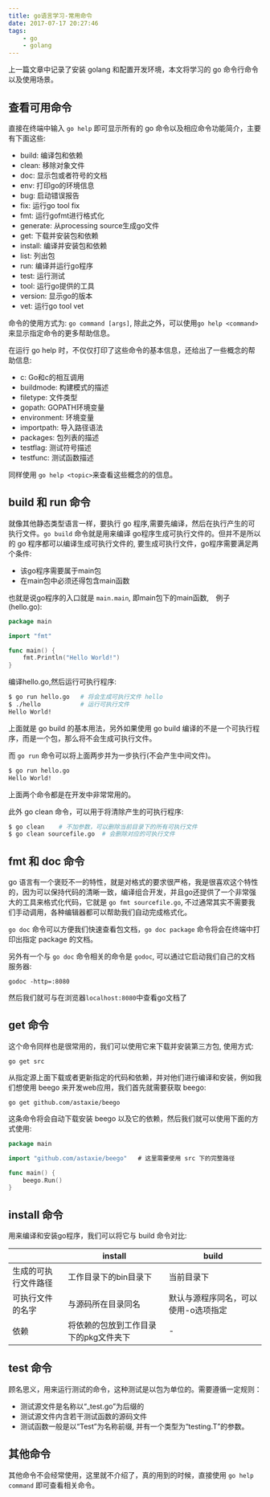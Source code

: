 ```yaml
---
title: go语言学习-常用命令
date: 2017-07-17 20:27:46
tags:
    - go
    - golang
---
```


上一篇文章中记录了安装 golang 和配置开发环境，本文将学习的 go 命令行命令以及使用场景。

## 查看可用命令

直接在终端中输入 `go help` 即可显示所有的 go 命令以及相应命令功能简介，主要有下面这些:

- build: 编译包和依赖
- clean: 移除对象文件
- doc: 显示包或者符号的文档
- env: 打印go的环境信息
- bug: 启动错误报告
- fix: 运行go tool fix
- fmt: 运行gofmt进行格式化
- generate: 从processing source生成go文件
- get: 下载并安装包和依赖
- install: 编译并安装包和依赖
- list: 列出包
- run: 编译并运行go程序
- test: 运行测试
- tool: 运行go提供的工具
- version: 显示go的版本
- vet: 运行go tool vet

命令的使用方式为: `go command [args]`, 除此之外，可以使用`go help <command>` 来显示指定命令的更多帮助信息。

在运行 go help 时，不仅仅打印了这些命令的基本信息，还给出了一些概念的帮助信息:

- c: Go和c的相互调用
- buildmode: 构建模式的描述
- filetype: 文件类型
- gopath: GOPATH环境变量
- environment: 环境变量
- importpath: 导入路径语法
- packages: 包列表的描述
- testflag: 测试符号描述
- testfunc: 测试函数描述

同样使用 `go help <topic>`来查看这些概念的的信息。

## build 和 run 命令

就像其他静态类型语言一样，要执行 go 程序,需要先编译，然后在执行产生的可执行文件。`go build` 命令就是用来编译 go程序生成可执行文件的。但并不是所以的 go 程序都可以编译生成可执行文件的, 要生成可执行文件，go程序需要满足两个条件:

- 该go程序需要属于main包
- 在main包中必须还得包含main函数

也就是说go程序的入口就是 `main.main`, 即main包下的main函数,　例子(hello.go):

```go
package main

import "fmt"

func main() {
    fmt.Println("Hello World!")
}
```

编译hello.go,然后运行可执行程序:

```bash
$ go run hello.go   # 将会生成可执行文件 hello
$ ./hello           # 运行可执行文件
Hello World!
```

上面就是 go build 的基本用法，另外如果使用 go build 编译的不是一个可执行程序，而是一个包，那么将不会生成可执行文件。

而 `go run` 命令可以将上面两步并为一步执行(不会产生中间文件)。

```bash
$ go run hello.go
Hello World!
```

上面两个命令都是在开发中非常常用的。

此外 go clean 命令，可以用于将清除产生的可执行程序:

```bash
$ go clean    # 不加参数，可以删除当前目录下的所有可执行文件
$ go clean sourcefile.go  # 会删除对应的可执行文件
```

## fmt 和 doc 命令

go 语言有一个褒贬不一的特性，就是对格式的要求很严格，我是很喜欢这个特性的，因为可以保持代码的清晰一致，编译组合开发，并且go还提供了一个非常强大的工具来格式化代码，它就是 `go fmt sourcefile.go`, 不过通常其实不需要我们手动调用，各种编辑器都可以帮助我们自动完成格式化。

`go doc` 命令可以方便我们快速查看包文档，`go doc package` 命令将会在终端中打印出指定 package 的文档。

另外有一个与 `go doc` 命令相关的命令是 `godoc`, 可以通过它启动我们自己的文档服务器:

```
godoc -http=:8080
```

然后我们就可与在浏览器`localhost:8080`中查看go文档了

## get 命令

这个命令同样也是很常用的，我们可以使用它来下载并安装第三方包, 使用方式:

```
go get src
```

从指定源上面下载或者更新指定的代码和依赖，并对他们进行编译和安装，例如我们想使用 beego 来开发web应用，我们首先就需要获取 beego:

```
go get github.com/astaxie/beego
```

这条命令将会自动下载安装 beego 以及它的依赖，然后我们就可以使用下面的方式使用:

```go
package main

import "github.com/astaxie/beego"   # 这里需要使用 src 下的完整路径

func main() {
    beego.Run()
}
```

## install 命令

用来编译和安装go程序，我们可以将它与 build 命令对比:

||install|build|
|---|---|---|
|生成的可执行文件路径|工作目录下的bin目录下|当前目录下|
|可执行文件的名字|与源码所在目录同名|默认与源程序同名，可以使用-o选项指定|
|依赖|将依赖的包放到工作目录下的pkg文件夹下|-|

## test 命令

顾名思义，用来运行测试的命令，这种测试是以包为单位的。需要遵循一定规则：

- 测试源文件是名称以“_test.go”为后缀的
- 测试源文件内含若干测试函数的源码文件
- 测试函数一般是以“Test”为名称前缀, 并有一个类型为“testing.T”的参数。

## 其他命令

其他命令不会经常使用，这里就不介绍了，真的用到的时候，直接使用 `go help command` 即可查看相关命令。